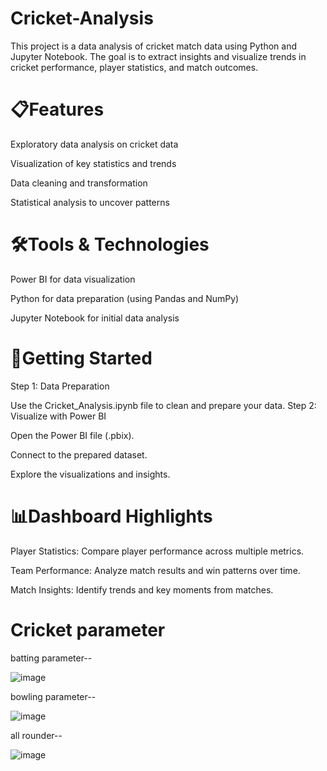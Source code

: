 # Cricket-Analysis
This project is a data analysis of cricket match data using Python and Jupyter Notebook. The goal is to extract insights and visualize trends in cricket performance, player statistics, and match outcomes.
 # 📋Features
Exploratory data analysis on cricket data

Visualization of key statistics and trends

Data cleaning and transformation

Statistical analysis to uncover patterns
# 🛠️Tools & Technologies
Power BI for data visualization

Python for data preparation (using Pandas and NumPy)

Jupyter Notebook for initial data analysis
 # 🚀Getting Started
Step 1: Data Preparation

Use the Cricket_Analysis.ipynb file to clean and prepare your data.
Step 2: Visualize with Power BI

Open the Power BI file (.pbix).

Connect to the prepared dataset.

Explore the visualizations and insights.
# 📊Dashboard Highlights
Player Statistics: Compare player performance across multiple metrics.

Team Performance: Analyze match results and win patterns over time.

Match Insights: Identify trends and key moments from matches.
# Cricket parameter

batting parameter--

![image](https://github.com/user-attachments/assets/f4a2cc8a-5fcc-479b-93d3-e030e77deab6)

bowling parameter--

![image](https://github.com/user-attachments/assets/7a71962b-463b-42ca-bacc-27e9c6111ba4)

all rounder--

![image](https://github.com/user-attachments/assets/c502860a-7198-4b38-a0f1-8a7dc1eeb9fa)




